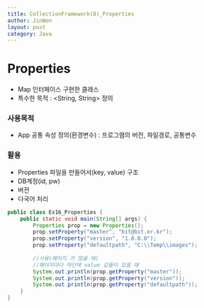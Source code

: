 ```yaml
---
title: CollectionFramework(8)_Properties
author: JinWon
layout: post
category: Java
---
```


# Properties

- Map 인터페이스 구현한 클래스
- 특수한 목적 : <String, String> 정의

### 사용목적
- App 공통 속성 정의(환경변수) : 프로그램의 버전, 파일경로, 공통변수

### 활용
- Properties 파일을 만들어서(key, value) 구조
- DB계정(id, pw)
- 버전
- 다국어 처리

~~~java
public class Ex16_Properties {
	public static void main(String[] args) {
		Properties prop = new Properties();
		prop.setProperty("master", "bit@bit.or.kr");
		prop.setProperty("version", "1.0.0.0");
		prop.setProperty("defaultpath", "C:\\Temp\\images");
		
		//사용(페이지 가 많을 때)
		//페이지마다 하단에 value 값들이 있을 때
		System.out.println(prop.getProperty("master"));
		System.out.println(prop.getProperty("version"));
		System.out.println(prop.getProperty("defaultpath"));
	}
}
~~~